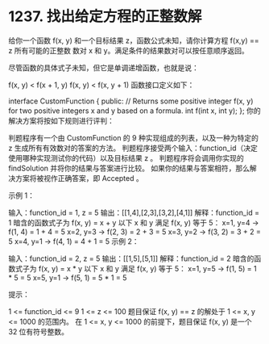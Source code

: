 # 1237. 找出给定方程的正整数解

给你一个函数  f(x, y) 和一个目标结果 z，函数公式未知，请你计算方程 f(x,y) == z 所有可能的正整数 数对 x 和 y。满足条件的结果数对可以按任意顺序返回。

尽管函数的具体式子未知，但它是单调递增函数，也就是说：

f(x, y) < f(x + 1, y)
f(x, y) < f(x, y + 1)
函数接口定义如下：

interface CustomFunction {
public:
  // Returns some positive integer f(x, y) for two positive integers x and y based on a formula.
  int f(int x, int y);
};
你的解决方案将按如下规则进行评判：

判题程序有一个由 CustomFunction 的 9 种实现组成的列表，以及一种为特定的 z 生成所有有效数对的答案的方法。
判题程序接受两个输入：function_id（决定使用哪种实现测试你的代码）以及目标结果 z 。
判题程序将会调用你实现的 findSolution 并将你的结果与答案进行比较。
如果你的结果与答案相符，那么解决方案将被视作正确答案，即 Accepted 。
 

示例 1：

输入：function_id = 1, z = 5
输出：[[1,4],[2,3],[3,2],[4,1]]
解释：function_id = 1 暗含的函数式子为 f(x, y) = x + y
以下 x 和 y 满足 f(x, y) 等于 5：
x=1, y=4 -> f(1, 4) = 1 + 4 = 5
x=2, y=3 -> f(2, 3) = 2 + 3 = 5
x=3, y=2 -> f(3, 2) = 3 + 2 = 5
x=4, y=1 -> f(4, 1) = 4 + 1 = 5
示例 2：

输入：function_id = 2, z = 5
输出：[[1,5],[5,1]]
解释：function_id = 2 暗含的函数式子为 f(x, y) = x * y
以下 x 和 y 满足 f(x, y) 等于 5：
x=1, y=5 -> f(1, 5) = 1 * 5 = 5
x=5, y=1 -> f(5, 1) = 5 * 1 = 5
 

提示：

1 <= function_id <= 9
1 <= z <= 100
题目保证 f(x, y) == z 的解处于 1 <= x, y <= 1000 的范围内。
在 1 <= x, y <= 1000 的前提下，题目保证 f(x, y) 是一个 32 位有符号整数。